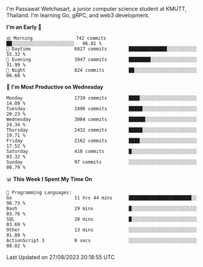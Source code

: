 
I'm Passawat Wetchasart, a junior computer science student at KMUTT, Thailand. I'm learning Go, gRPC, and web3 development.



<!--START_SECTION:waka-->
**I'm an Early 🐤** 

```text
🌞 Morning                742 commits         ██░░░░░░░░░░░░░░░░░░░░░░░   06.01 % 
🌆 Daytime                6827 commits        ██████████████░░░░░░░░░░░   55.32 % 
🌃 Evening                3947 commits        ████████░░░░░░░░░░░░░░░░░   31.99 % 
🌙 Night                  824 commits         ██░░░░░░░░░░░░░░░░░░░░░░░   06.68 % 
```
📅 **I'm Most Productive on Wednesday** 

```text
Monday                   1739 commits        ████░░░░░░░░░░░░░░░░░░░░░   14.09 % 
Tuesday                  2496 commits        █████░░░░░░░░░░░░░░░░░░░░   20.23 % 
Wednesday                3004 commits        ██████░░░░░░░░░░░░░░░░░░░   24.34 % 
Thursday                 2432 commits        █████░░░░░░░░░░░░░░░░░░░░   19.71 % 
Friday                   2162 commits        ████░░░░░░░░░░░░░░░░░░░░░   17.52 % 
Saturday                 410 commits         █░░░░░░░░░░░░░░░░░░░░░░░░   03.32 % 
Sunday                   97 commits          ░░░░░░░░░░░░░░░░░░░░░░░░░   00.79 % 
```


📊 **This Week I Spent My Time On** 

```text
💬 Programming Languages: 
Go                       11 hrs 44 mins      ███████████████████████░░   90.73 % 
Bash                     29 mins             █░░░░░░░░░░░░░░░░░░░░░░░░   03.76 % 
SQL                      28 mins             █░░░░░░░░░░░░░░░░░░░░░░░░   03.69 % 
Other                    13 mins             ░░░░░░░░░░░░░░░░░░░░░░░░░   01.80 % 
ActionScript 3           0 secs              ░░░░░░░░░░░░░░░░░░░░░░░░░   00.02 % 
```


 Last Updated on 27/08/2023 20:18:55 UTC
<!--END_SECTION:waka-->

<!--
**markpassawat/markpassawat** is a ✨ _special_ ✨ repository because its `README.md` (this file) appears on your GitHub profile.

Here are some ideas to get you started:

- 🔭 I’m currently working on ...
- 🌱 I’m currently learning ...
- 👯 I’m looking to collaborate on ...
- 🤔 I’m looking for help with ...
- 💬 Ask me about ...
- 📫 How to reach me: ...
- 😄 Pronouns: He/Him
- ⚡ Fun fact: ...
-->
